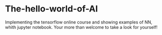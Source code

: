 # The-hello-world-of-AI
Implementing the tensorflow online course and showing examples of NN, whith jupyter notebook. 
Your more than welcome to take a look for yourself!
